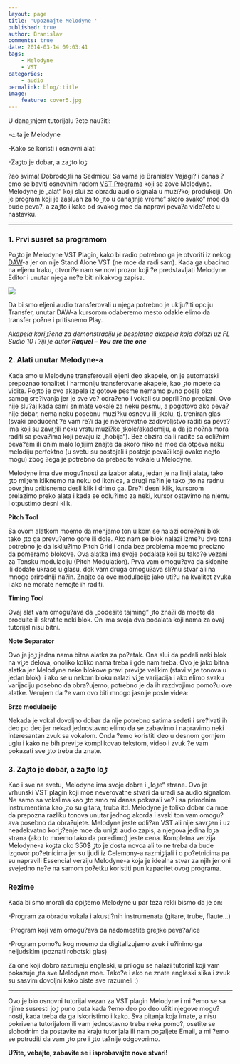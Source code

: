 ```yaml
---
layout: page
title: 'Upoznajte Melodyne '
published: true
author: Branislav
comments: true
date: 2014-03-14 09:03:41
tags:
    - Melodyne
    - VST
categories:
    - audio
permalink: blog/:title
image:
    feature: cover5.jpg
---
```

U danaڑnjem tutorijalu ?ete nau?iti:
  
-ٹta je Melodyne
  
-Kako se koristi i osnovni alati
  
-Zaڑto je dobar, a zaڑto loڑ

?ao svima! Dobrodoڑli na Sedmicu! Sa vama je Branislav Vajagi? i danas ?emo se baviti osnovnim radom [VST Programa][1] koji se zove Melodyne. Melodyne je &#8222;alat&#8220; koji slu‍i za obradu audio signala u muzi?koj produkciji. On je program koji je zaslu‍an za to ڑto u danaڑnje vreme&#8220; skoro svako&#8220; mo‍e da bude peva?, a zaڑto i kako od svakog mo‍e da napravi peva?a vide?ete u nastavku.

* * *

### 1. Prvi susret sa programom

Poڑto je Melodyne VST Plagin, kako bi radio potrebno ga je otvoriti iz nekog [DAW][2]-a jer on nije Stand Alone VST (ne mo‍e da radi sam). Kada ga ubacimo na ‍eljenu traku, otvori?e nam se novi prozor koji ?e predstavljati Melodyne Editor i unutar njega ne?e biti nikakvog zapisa.

![][3]

Da bi smo ‍eljeni audio transferovali u njega potrebno je uklju?iti opciju Transfer, unutar DAW-a kursorom odaberemo mesto odakle ‍elimo da transfer po?ne i pritisnemo Play.



_Akapela koriڑ?ena za demonstraciju je besplatna akapela koja dolazi uz FL Sudio 10 i ?iji je autor **Raquel &#8211; You are the one**_

### 2. Alati unutar Melodyne-a

Kada smo u Melodyne transferovali ‍eljeni deo akapele, on je automatski prepoznao tonalitet i harmoniju transferovane akapele, kao ڑto mo‍ete da vidite. Poڑto je ovo akapela iz gotove pesme nemamo puno posla oko samog sre?ivanja jer je sve ve? odra?eno i vokali su poprili?no precizni. Ovo nije slu?aj kada sami snimate vokale za neku pesmu, a pogotovo ako peva? nije dobar, nema neku posebnu muzi?ku osnovu ili ڑkolu, tj. treniran glas (svaki producent ?e vam re?i da je neverovatno zadovoljstvo raditi sa peva?ima koji su zavrڑili neku vrstu muzi?ke ڑkole/akademiju, a da je no?na mora raditi sa peva?ima koji pevaju iz &#8222;hobija&#8220;). Bez obzira da li radite sa odli?nim peva?em ili onim malo loڑijim znajte da skoro niko ne mo‍e da otpeva neku melodiju perfektno (u svetu su postojali i postoje peva?i koji ovako neڑto mogu) zbog ?ega je potrebno da prebacite vokale u Melodyne.

Melodyne ima dve mogu?nosti za izabor alata, jedan je na liniji alata, tako ڑto miڑem kliknemo na neku od ikonica, a drugi na?in je tako ڑto na radnu povrڑinu pritisnemo desli klik i dr‍imo ga. Dr‍e?i desni klik, kursorom prelazimo preko alata i kada se odlu?imo za neki, kursor ostavimo na njemu i otpustimo desni klik.

**Pitch Tool**
  
Sa ovom alatkom mo‍emo da menjamo ton u kom se nalazi odre?eni blok tako ڑto ga prevu?emo gore ili dole. Ako nam se blok nalazi izme?u dva tona potrebno je da isklju?imo Pitch Grid i onda bez problema mo‍emo precizno da pomeramo blokove. Ova alatka ima svoje podalate koji su tako?e vezani za Tonsku modulaciju (Pitch Modulation). Prva vam omogu?ava da sklonite ili dodate ukrase u glasu, dok vam druga omogu?ava sli?nu stvar ali na mnogo prirodniji na?in. Znajte da ove modulacije jako uti?u na kvalitet zvuka i ako ne morate nemojte ih raditi.



**Timing Tool**
  
Ovaj alat vam omogu?ava da &#8222;podesite tajming&#8220; ڑto zna?i da mo‍ete da produ‍ite ili skratite neki blok. On ima svoja dva podalata koji nama za ovaj tutorijal nisu bitni.

**Note Separator**
  
Ovo je joڑ jedna nama bitna alatka za po?etak. Ona slu‍i da podeli neki blok na viڑe delova, onoliko koliko nama treba i gde nam treba. Ovo je jako bitna alatka jer Melodyne neke blokove pravi previڑe velikim (stavi viڑe tonova u jedan blok)  i ako se u nekom bloku nalazi viڑe varijacija i ako ‍elimo svaku varijaciju posebno da obra?ujemo, potrebno je da ih razdvojimo pomo?u ove alatke. Verujem da ?e vam ovo biti mnogo jasnije posle videa:



**Brze modulacije**
  
Nekada je vokal dovoljno dobar da nije potrebno satima sedeti i sre?ivati ih deo po deo jer nekad jednostavno ‍elimo da se zabavimo i napravimo neki interesantan zvuk sa vokalom. Onda ?emo koristiti deo u desnom gornjem uglu i kako ne bih previڑe komplikovao tekstom, video i zvuk ?e vam pokazati sve ڑto treba da znate.



### 3. Zaڑto je dobar, a zaڑto loڑ

Kao i sve na svetu, Melodyne ima svoje dobre i &#8222;loڑe&#8220; strane. Ovo je vrhunski VST plagin koji mo‍e neverovatne stvari da uradi sa audio signalom. Ne samo sa vokalima kao ڑto smo mi danas pokazali ve? i sa prirodnim instrumentima kao ڑto su gitara, truba itd. Melodyne je toliko dobar da mo‍e da prepozna razliku tonova unutar jednog akorda i svaki ton vam omogu?ava posebno da obra?ujete. Melodyne jeste odli?an VST ali nije savrڑen i uz neadekvatno koriڑ?enje mo‍e da uniڑti audio zapis, a njegova jedina loڑa strana (ako to mo‍emo tako da poredimo) jeste cena. Kompletna verzija Melodyne-a koڑta oko 350$ ڑto je dosta novca ali to ne treba da bude izgovor po?etnicima jer su ljudi iz Celemony-a razmiڑljali i o po?etnicima pa su napravili Essencial verziju Melodyne-a koja je idealna stvar za njih jer oni svejedno ne?e na samom po?etku koristiti pun kapacitet ovog programa.

### Rezime

Kada bi smo morali da opiڑemo Melodyne u par teza rekli bismo da je on:
  
-Program za obradu vokala i akusti?nih instrumenata (gitare, trube, flaute&#8230;)
  
-Program koji vam omogu?ava da nadomestite greڑke peva?a/ice
  
-Program pomo?u kog mo‍emo da digitalizujemo zvuk i u?inimo ga neljudskim (poznati robotski glas)

Za one koji dobro razumeju engleski, u prilogu se nalazi tutorial koji vam pokazuje ڑta sve Melodyne mo‍e. Tako?e i ako ne znate engleski slika i zvuk su sasvim dovoljni kako biste sve razumeli :)



* * *

Ovo je bio osnovni tutorijal vezan za VST plagin Melodyne i mi ?emo se sa njime susresti joڑ puno puta kada ?emo deo po deo u?iti njegove mogu?nosti, kada treba da ga iskoristimo i kako. Sva pitanja koja imate, a nisu pokrivena tutorijalom ili vam jednostavno treba neka pomo?, osetite se slobodnim da postavite na kraju tutorijala ili nam poڑaljete Email, a mi ?emo se potruditi da vam ڑto pre i ڑto ta?nije odgovorimo.
  
**U?ite, ve‍bajte, zabavite se i isprobavajte nove stvari!**

 [1]: http://localhost/sedmica1/08/virtual-studio-technology
 [2]: http://localhost/sedmica1/01/programi-za-pravljenje-muzike
 [3]: {{site.baseurl}}/images/post/uploads/2014/03/slika-1.jpg